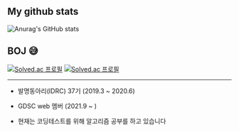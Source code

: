 ## My github stats 
![Anurag's GitHub
stats](https://github-readme-stats.vercel.app/api?username=ehrwk)

## BOJ :sweat_smile:
[![Solved.ac
프로필](http://mazassumnida.wtf/api/v2/generate_badge?boj=ehrwk133)](https://solved.ac/ehrwk133)
[![Solved.ac
프로필](http://mazassumnida.wtf/api/mini/generate_badge?boj=ehrwk133)](https://github.com/mazassumnida/ehrwk133)
- - -

* 발명동아리(IDRC) 37기 (2019.3 ~ 2020.6)
* GDSC web 멤버 (2021.9 ~ )

* 현재는 코딩테스트를 위해 알고리즘 공부를 하고 있습니다
